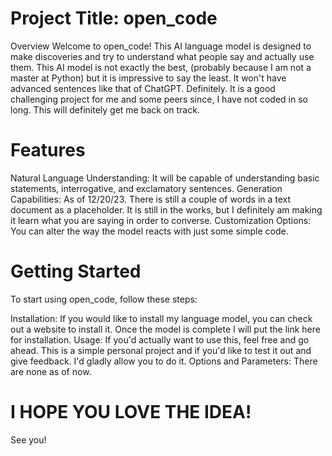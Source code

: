 # Project Title: open_code
Overview
Welcome to open_code! This AI language model is designed to make discoveries and try to understand what people say and actually use them.
This AI model is not exactly the best, (probably because I am not a master at Python) but it is impressive to say the least. It won't have advanced sentences like that of ChatGPT. Definitely.
It is a good challenging project for me and some peers since, I have not coded in so long. This will definitely get me back on track.

# Features
Natural Language Understanding: It will be capable of understanding basic statements, interrogative, and exclamatory sentences.
Generation Capabilities: As of 12/20/23. There is still a couple of words in a text document as a placeholder. It is still in the works, but I definitely am making it learn what you are saying in order to converse.
Customization Options: You can alter the way the model reacts with just some simple code.

# Getting Started
To start using open_code, follow these steps:

Installation: If you would like to install my language model, you can check out a website to install it. Once the model is complete I will put the link here for installation.
Usage: If you'd actually want to use this, feel free and go ahead. This is a simple personal project and if you'd like to test it out and give feedback. I'd gladly allow you to do it.
Options and Parameters: There are none as of now.

# I HOPE YOU LOVE THE IDEA!
See you!
